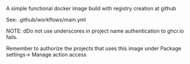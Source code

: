 A simple functional docker image build with registry creation at github

See: .github/workflows/main.yml

NOTE: dDo not use underscores in project name
authentication to ghcr.io fails.

Remember to authorize the projects that uses this image under
Package settings-> Manage action access


